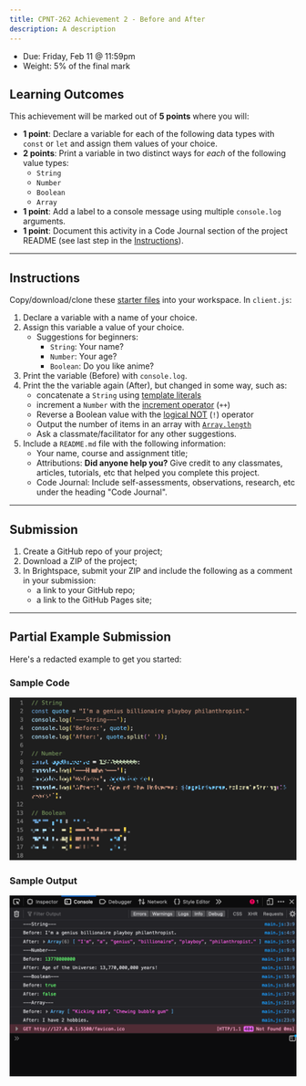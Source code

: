 ```yaml
---
title: CPNT-262 Achievement 2 - Before and After
description: A description
---
```

- Due: Friday, Feb 11 @ 11:59pm
- Weight: 5% of the final mark

## Learning Outcomes
This achievement will be marked out of **5 points** where you will:
- **1 point**: Declare a variable for each of the following data types with `const` or `let` and assign them values of your choice.
- **2 points**: Print a variable in two distinct ways for _each_ of the following value types:
    - `String`
    - `Number`
    - `Boolean`
    - `Array`
- **1 point**: Add a label to a console message using multiple `console.log` arguments.
- **1 point**: Document this activity in a Code Journal section of the project README (see last step in the [Instructions](#instructions)).

---

## Instructions
Copy/download/clone these [starter files](https://gist.github.com/acidtone/383cf362c923f5126ecb32621dc7c0d4) into your workspace. In `client.js`:
1. Declare a variable with a name of your choice.
2. Assign this variable a value of your choice.
    - Suggestions for beginners:
        - `String`: Your name?
        - `Number`: Your age?
        - `Boolean`: Do you like anime?
3. Print the variable (Before) with `console.log`.
4. Print the the variable again (After), but changed in some way, such as:
    - concatenate a `String` using [template literals](https://developer.mozilla.org/en-US/docs/Web/JavaScript/Reference/Template_literals)
    - increment a `Number` with the [increment operator](https://developer.mozilla.org/en-US/docs/Web/JavaScript/Reference/Operators/Increment) (`++`)
    - Reverse a Boolean value with the [logical NOT](https://developer.mozilla.org/en-US/docs/Web/JavaScript/Reference/Operators/Logical_NOT) (`!`) operator
    - Output the number of items in an array with [`Array.length`](https://developer.mozilla.org/en-US/docs/Web/JavaScript/Reference/Global_Objects/Array/length)
    - Ask a classmate/facilitator for any other suggestions.
5. Include a `README.md` file with the following information:
    - Your name, course and assignment title;
    - Attributions: **Did anyone help you?** Give credit to any classmates, articles, tutorials, etc that helped you complete this project.
    - Code Journal: Include self-assessments, observations, research, etc under the heading "Code Journal". 

---

## Submission
1. Create a GitHub repo of your project;
2. Download a ZIP of the project;
3. In Brightspace, submit your ZIP and include the following as a comment in your submission:
    - a link to your GitHub repo;
    - a link to the GitHub Pages site;

--- 

## Partial Example Submission
Here's a redacted example to get you started:

### Sample Code
![Sample Code](/assets/images/assessments/cpnt-262/before-after/before-after-code.png)

### Sample Output
![Sample Output](/assets/images/assessments/cpnt-262/before-after/before-after-output.png)